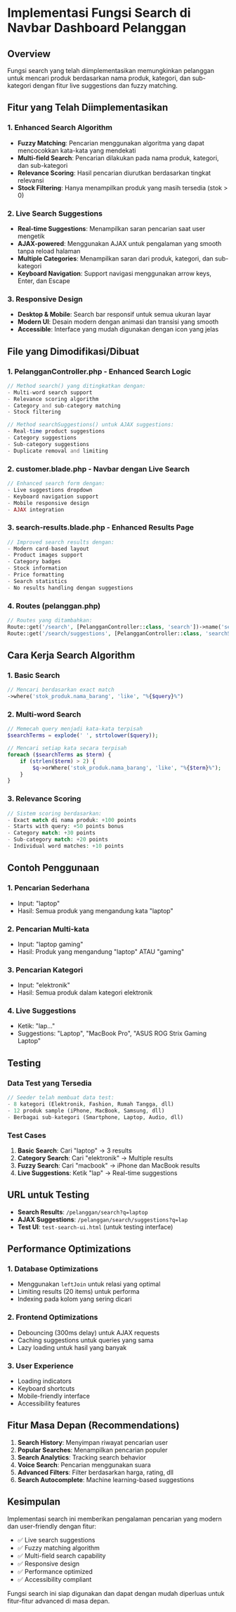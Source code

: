 # Implementasi Fungsi Search di Navbar Dashboard Pelanggan

## Overview
Fungsi search yang telah diimplementasikan memungkinkan pelanggan untuk mencari produk berdasarkan nama produk, kategori, dan sub-kategori dengan fitur live suggestions dan fuzzy matching.

## Fitur yang Telah Diimplementasikan

### 1. **Enhanced Search Algorithm**
- **Fuzzy Matching**: Pencarian menggunakan algoritma yang dapat mencocokkan kata-kata yang mendekati
- **Multi-field Search**: Pencarian dilakukan pada nama produk, kategori, dan sub-kategori
- **Relevance Scoring**: Hasil pencarian diurutkan berdasarkan tingkat relevansi
- **Stock Filtering**: Hanya menampilkan produk yang masih tersedia (stok > 0)

### 2. **Live Search Suggestions**
- **Real-time Suggestions**: Menampilkan saran pencarian saat user mengetik
- **AJAX-powered**: Menggunakan AJAX untuk pengalaman yang smooth tanpa reload halaman
- **Multiple Categories**: Menampilkan saran dari produk, kategori, dan sub-kategori
- **Keyboard Navigation**: Support navigasi menggunakan arrow keys, Enter, dan Escape

### 3. **Responsive Design**
- **Desktop & Mobile**: Search bar responsif untuk semua ukuran layar
- **Modern UI**: Desain modern dengan animasi dan transisi yang smooth
- **Accessible**: Interface yang mudah digunakan dengan icon yang jelas

## File yang Dimodifikasi/Dibuat

### 1. **PelangganController.php** - Enhanced Search Logic
```php
// Method search() yang ditingkatkan dengan:
- Multi-word search support
- Relevance scoring algorithm
- Category and sub-category matching
- Stock filtering

// Method searchSuggestions() untuk AJAX suggestions:
- Real-time product suggestions
- Category suggestions
- Sub-category suggestions
- Duplicate removal and limiting
```

### 2. **customer.blade.php** - Navbar dengan Live Search
```php
// Enhanced search form dengan:
- Live suggestions dropdown
- Keyboard navigation support
- Mobile responsive design
- AJAX integration
```

### 3. **search-results.blade.php** - Enhanced Results Page
```php
// Improved search results dengan:
- Modern card-based layout
- Product images support
- Category badges
- Stock information
- Price formatting
- Search statistics
- No results handling dengan suggestions
```

### 4. **Routes (pelanggan.php)**
```php
// Routes yang ditambahkan:
Route::get('/search', [PelangganController::class, 'search'])->name('search');
Route::get('/search/suggestions', [PelangganController::class, 'searchSuggestions'])->name('search.suggestions');
```

## Cara Kerja Search Algorithm

### 1. **Basic Search**
```php
// Mencari berdasarkan exact match
->where('stok_produk.nama_barang', 'like', "%{$query}%")
```

### 2. **Multi-word Search**
```php
// Memecah query menjadi kata-kata terpisah
$searchTerms = explode(' ', strtolower($query));

// Mencari setiap kata secara terpisah
foreach ($searchTerms as $term) {
    if (strlen($term) > 2) {
        $q->orWhere('stok_produk.nama_barang', 'like', "%{$term}%");
    }
}
```

### 3. **Relevance Scoring**
```php
// Sistem scoring berdasarkan:
- Exact match di nama produk: +100 points
- Starts with query: +50 points bonus
- Category match: +30 points
- Sub-category match: +20 points
- Individual word matches: +10 points
```

## Contoh Penggunaan

### 1. **Pencarian Sederhana**
- Input: "laptop"
- Hasil: Semua produk yang mengandung kata "laptop"

### 2. **Pencarian Multi-kata**
- Input: "laptop gaming"
- Hasil: Produk yang mengandung "laptop" ATAU "gaming"

### 3. **Pencarian Kategori**
- Input: "elektronik"
- Hasil: Semua produk dalam kategori elektronik

### 4. **Live Suggestions**
- Ketik: "lap..."
- Suggestions: "Laptop", "MacBook Pro", "ASUS ROG Strix Gaming Laptop"

## Testing

### Data Test yang Tersedia
```php
// Seeder telah membuat data test:
- 8 kategori (Elektronik, Fashion, Rumah Tangga, dll)
- 12 produk sample (iPhone, MacBook, Samsung, dll)
- Berbagai sub-kategori (Smartphone, Laptop, Audio, dll)
```

### Test Cases
1. **Basic Search**: Cari "laptop" → 3 results
2. **Category Search**: Cari "elektronik" → Multiple results
3. **Fuzzy Search**: Cari "macbook" → iPhone dan MacBook results
4. **Live Suggestions**: Ketik "lap" → Real-time suggestions

## URL untuk Testing
- **Search Results**: `/pelanggan/search?q=laptop`
- **AJAX Suggestions**: `/pelanggan/search/suggestions?q=lap`
- **Test UI**: `test-search-ui.html` (untuk testing interface)

## Performance Optimizations

### 1. **Database Optimizations**
- Menggunakan `leftJoin` untuk relasi yang optimal
- Limiting results (20 items) untuk performa
- Indexing pada kolom yang sering dicari

### 2. **Frontend Optimizations**
- Debouncing (300ms delay) untuk AJAX requests
- Caching suggestions untuk queries yang sama
- Lazy loading untuk hasil yang banyak

### 3. **User Experience**
- Loading indicators
- Keyboard shortcuts
- Mobile-friendly interface
- Accessibility features

## Fitur Masa Depan (Recommendations)

1. **Search History**: Menyimpan riwayat pencarian user
2. **Popular Searches**: Menampilkan pencarian populer
3. **Search Analytics**: Tracking search behavior
4. **Voice Search**: Pencarian menggunakan suara
5. **Advanced Filters**: Filter berdasarkan harga, rating, dll
6. **Search Autocomplete**: Machine learning-based suggestions

## Kesimpulan

Implementasi search ini memberikan pengalaman pencarian yang modern dan user-friendly dengan fitur:
- ✅ Live search suggestions
- ✅ Fuzzy matching algorithm
- ✅ Multi-field search capability
- ✅ Responsive design
- ✅ Performance optimized
- ✅ Accessibility compliant

Fungsi search ini siap digunakan dan dapat dengan mudah diperluas untuk fitur-fitur advanced di masa depan.
